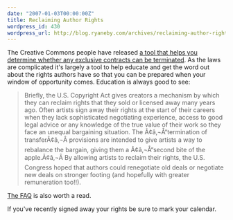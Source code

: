 ```yaml
---
date: "2007-01-03T00:00:00Z"
title: Reclaiming Author Rights
wordpress_id: 430
wordpress_url: http://blog.ryaneby.com/archives/reclaiming-author-rights/
---
```

The Creative Commons people have released <a href="http://creativecommons.org/weblog/entry/7163">a tool that helps you determine whether any exclusive contracts can be terminated</a>.  As the laws are complicated it's largely a tool to help educate and get the word out about the rights authors have so that you can be prepared when your window of opportunity comes. Education is always good to see:

<blockquote>Briefly, the U.S. Copyright Act gives creators a mechanism by which they can reclaim rights that they sold or licensed away many years ago. Often artists sign away their rights at the start of their careers when they lack sophisticated negotiating experience, access to good legal advice or any knowledge of the true value of their work so they face an unequal bargaining situation. The Ã¢â‚¬Å“termination of transferÃ¢â‚¬Â provisions are intended to give artists a way to rebalance the bargain, giving them a Ã¢â‚¬Å“second bite of the apple.Ã¢â‚¬Â By allowing artists to reclaim their rights, the U.S. Congress hoped that authors could renegotiate old deals or negotiate new deals on stronger footing (and hopefully with greater remuneration too!!).</blockquote>

<a href="http://labs.creativecommons.org/termination/faq.php">The FAQ</a> is also worth a read.

If you've recently signed away your rights be sure to mark your calendar.

